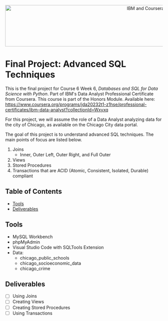 <p align="center">
    <img src="https://howtolearnmachinelearning.com/wp-content/uploads/2021/04/coursera_machine_learning_ibm.png?raw=true" alt="IBM and Coursera Logos" width="926" height="133"/>
</p>

# Final Project: Advanced SQL Techniques

This is the final project for Course 6 Week 6, _Databases and SQL for Data Science with Python_. Part of IBM's Data Analyst Professional Certificate from Coursera. This course is part of the Honors Module. Available here: https://www.coursera.org/programs/jda20232t1-z1hse/professional-certificates/ibm-data-analyst?collectionId=Wxyxq

For this project, we will assume the role of a Data Analyst analyzing data for the city of Chicago, as available on the Chicago City data portal.

The goal of this project is to understand advanced SQL techniques. The main points of focus are listed below.

1. Joins
   - Inner, Outer Left, Outer Right, and Full Outer
2. Views
3. Stored Procedures
4. Transactions that are ACID (Atomic, Consistent, Isolated, Durable) compliant

## Table of Contents

- [Tools](#tools)
- [Deliverables](#deliverables)

## Tools

- MySQL Workbench
- phpMyAdmin
- Visual Studio Code with SQLTools Extension
- Data:
  - chicago_public_schools
  - chicago_socioeconomic_data
  - chicago_crime

## Deliverables

- [ ] Using Joins
- [ ] Creating Views
- [ ] Creating Stored Procedures
- [ ] Using Transactions
